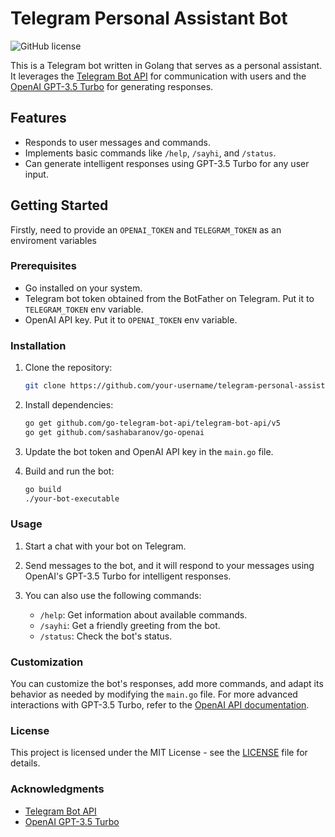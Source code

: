 # Telegram Personal Assistant Bot

![GitHub license](https://img.shields.io/badge/license-MIT-blue.svg)

This is a Telegram bot written in Golang that serves as a personal assistant. It leverages the [Telegram Bot API](https://core.telegram.org/bots/api) for communication with users and the [OpenAI GPT-3.5 Turbo](https://beta.openai.com/docs/introduction/gpt-3) for generating responses.

## Features

- Responds to user messages and commands.
- Implements basic commands like `/help`, `/sayhi`, and `/status`.
- Can generate intelligent responses using GPT-3.5 Turbo for any user input.

## Getting Started

Firstly, need to provide an `OPENAI_TOKEN` and `TELEGRAM_TOKEN` as an  enviroment variables

### Prerequisites

- Go installed on your system.
- Telegram bot token obtained from the BotFather on Telegram. Put it to `TELEGRAM_TOKEN` env variable.
- OpenAI API key. Put it to `OPENAI_TOKEN` env variable.

### Installation

1. Clone the repository:

   ```bash
   git clone https://github.com/your-username/telegram-personal-assistant-bot.git
   ```

2. Install dependencies:

   ```bash
   go get github.com/go-telegram-bot-api/telegram-bot-api/v5
   go get github.com/sashabaranov/go-openai
   ```

3. Update the bot token and OpenAI API key in the `main.go` file.

4. Build and run the bot:

   ```bash
   go build
   ./your-bot-executable
   ```

### Usage

1. Start a chat with your bot on Telegram.

2. Send messages to the bot, and it will respond to your messages using OpenAI's GPT-3.5 Turbo for intelligent responses.

3. You can also use the following commands:
   - `/help`: Get information about available commands.
   - `/sayhi`: Get a friendly greeting from the bot.
   - `/status`: Check the bot's status.

### Customization

You can customize the bot's responses, add more commands, and adapt its behavior as needed by modifying the `main.go` file. For more advanced interactions with GPT-3.5 Turbo, refer to the [OpenAI API documentation](https://beta.openai.com/docs/introduction/gpt-3).

### License

This project is licensed under the MIT License - see the [LICENSE](LICENSE) file for details.

### Acknowledgments

- [Telegram Bot API](https://core.telegram.org/bots/api)
- [OpenAI GPT-3.5 Turbo](https://beta.openai.com/docs/introduction/gpt-3)
